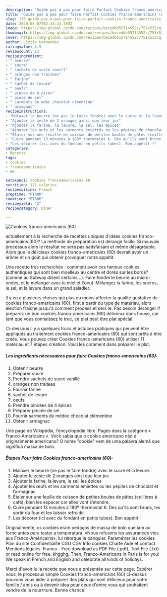 ```yaml
---
description: "Guide pas à pas pour faire Parfait Cookies franco-americains (60)"
title: "Guide pas à pas pour faire Parfait Cookies franco-americains (60)"
slug: 176-guide-pas-a-pas-pour-faire-parfait-cookies-franco-americains-60
date: 2020-06-07T02:33:24.789Z
image: https://img-global.cpcdn.com/recipes/becedbb55714552c/751x532cq70/cookies-franco-americains-60-photo-principale-de-la-recette.jpg
thumbnail: https://img-global.cpcdn.com/recipes/becedbb55714552c/751x532cq70/cookies-franco-americains-60-photo-principale-de-la-recette.jpg
cover: https://img-global.cpcdn.com/recipes/becedbb55714552c/751x532cq70/cookies-franco-americains-60-photo-principale-de-la-recette.jpg
author: Lizzie Hernandez
ratingvalue: 4.5
reviewcount: 13
recipeingredient:
- " beurre"
- " sucre"
- " sachets de sucre vanill"
- " oranges non traitees"
- " farine"
- " sachet de levure"
- " oeufs"
- " pinces de 4 pices"
- " pince de sel"
- " sarments du mdoc chocolat clmentine"
- " armagnac"
recipeinstructions:
- "Malaxer le beurre (ne pas le faire fondre) avec le sucre et la levure."
- "Ajouter le zeste de 2 oranges ainsi que leur jus"
- "Ajouter la farine, la levure, le sel, les épices"
- "Ajouter les œufs et les sarments émiettés ou les pépites de chocolat et l’armagnac"
- "Étaler sur une feuille de cuisson de petites boules de pâtes (cuillères à café), bien les espacer car elles vont s’etendre."
- "Cuire pendant 13 minutes à 180º thermostat 6. Dès qu’ils sont bruns, les sortir du four et les laisser refroidir."
- "Les décorer (ici avec du fondant en petits tubes). Bon appétit !"
categories:
- Recette
tags:
- cookies
- francoamericains
- 60

katakunci: cookies francoamericains 60 
nutrition: 121 calories
recipecuisine: French
preptime: "PT38M"
cooktime: "PT38M"
recipeyield: "2"
recipecategory: Dîner

---
```



![Cookies franco-americains (60)](https://img-global.cpcdn.com/recipes/becedbb55714552c/751x532cq70/cookies-franco-americains-60-photo-principale-de-la-recette.jpg)

actuellement à la recherche de recettes uniques d'idées cookies franco-americains (60)? La méthode de préparation est dérange facile. Si mauvais processus alors le résultat ne sera pas satisfaisant et même désagréable. Alors que le délicieux cookies franco-americains (60) devrait avoir un arôme et un goût qui obtenir provoquer notre appétit.

Une recette très recherchée : comment avoir ces fameux cookies authentiques qui sont bien moelleux au centre et dorés sur les bords? (comme au Subway disent certains…). Faire fondre le beurre au micro-ondes, et le mélanger avec le miel et l&#39;oeuf. Mélangez la farine, les sucres, le sel, et la levure dans un grand saladier.

Il y en a plusieurs choses qui plus ou moins affecter la qualité gustative de cookies franco-americains (60), first à partir du type de matériau, alors élection fraîche jusqu'à comment process et sers le. Pas besoin déranger if préparez un bon cookies franco-americains (60) délicieux dans house, car tant que vous connaissez le truc, ce plat peut être plat spécial.


Ci-dessous il y a quelques trucs et astuces pratiques qui peuvent être appliqués au traitement cookies franco-americains (60) qui sont prêts à être créés. Vous pouvez créer Cookies franco-americains (60) utiliser 11 matériau et 7 étapes création. Voici les comment dans préparer le plat.

<!--inarticleads1-->

##### Les ingrédients nécessaires pour faire Cookies franco-americains (60):

1. Obtenir  beurre
1. Préparer  sucre
1. Prendre  sachets de sucre vanillé
1.   oranges non traitees
1. Fournir  farine
1.   sachet de levure
1.   oeufs
1. Prendre  pincées de 4 épices
1. Préparer  pincée de sel
1. Fournir  sarments du médoc chocolat clémentine
1. Obtenir  armagnac


Une page de Wikipédia, l&#39;encyclopédie libre. Pages dans la catégorie « Franco-Américains ». Você sabia que o cookie americano não é originalmente americano? O nome &#34;cookie&#34; vem de uma palavra alemã que significa massa de bolo. 

<!--inarticleads2-->

##### Étapes Pour faire Cookies franco-americains (60):

1. Malaxer le beurre (ne pas le faire fondre) avec le sucre et la levure.
1. Ajouter le zeste de 2 oranges ainsi que leur jus
1. Ajouter la farine, la levure, le sel, les épices
1. Ajouter les œufs et les sarments émiettés ou les pépites de chocolat et l’armagnac
1. Étaler sur une feuille de cuisson de petites boules de pâtes (cuillères à café), bien les espacer car elles vont s’etendre.
1. Cuire pendant 13 minutes à 180º thermostat 6. Dès qu’ils sont bruns, les sortir du four et les laisser refroidir.
1. Les décorer (ici avec du fondant en petits tubes). Bon appétit !


Originalmente, os cookies eram pedaços de massa de bolo que iam ao forno antes para testar a temperatura. «Nous refusons les assurances vies aux Franco-Américains», lui rétorque le banquier. Paramétrer les cookies Plan du site Confidentialité CGU CGV Info cookies Charte Aide et contact Mentions légales. Franco - Free download as PDF File (.pdf), Text File (.txt) or read online for free. khgghg. Then, Franco-Americans in Paris is for you! We speak in French and English and celebrate all kinds of holidays. 


Merci d'avoir lu la recette que nous a présentée sur cette page. Espérer nous, le processus simple Cookies franco-americains (60) ci-dessus pouvons vous aider à préparer des plats qui sont délicieux pour votre famille / amis ou à devenir idea pour ceux d'entre vous qui souhaitent vendre de la nourriture. Bonne chance!
